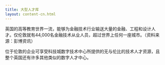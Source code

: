 ```yaml
---
title: 大型人才库
layout: content-cn.html
---
```


英国的高等教育世界一流，能够为金融技术行业输送大量的金融、工程和设计人才。仅伦敦就有44,000名金融技术从业人员，超过世界上任何一座城市。（资料来源：彭博资讯）

位于伦敦的企业可享受科技城数字技术中心所提供的无与伦比的技术人才资源，且整个英国还有许多其他类似的数字人才中心。